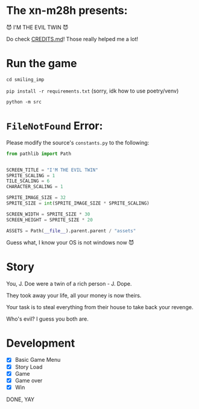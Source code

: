 # The xn-m28h presents:
😈 I'M THE EVIL TWIN 😈

Do check [CREDITS.md](CREDITS.md)! Those really helped me a lot!

# Run the game

`cd smiling_imp`

`pip install -r requirements.txt` (sorry, idk how to use poetry/venv)

`python -m src`

# `FileNotFound` Error:
Please modify the source's `constants.py` to the following:
```py
from pathlib import Path


SCREEN_TITLE = "I'M THE EVIL TWIN"
SPRITE_SCALING = 1
TILE_SCALING = 6
CHARACTER_SCALING = 1

SPRITE_IMAGE_SIZE = 32
SPRITE_SIZE = int(SPRITE_IMAGE_SIZE * SPRITE_SCALING)

SCREEN_WIDTH = SPRITE_SIZE * 30
SCREEN_HEIGHT = SPRITE_SIZE * 20

ASSETS = Path(__file__).parent.parent / "assets"
```
Guess what, I know your OS is not windows now 😈

# Story
You, J. Doe were a twin of a rich person - J. Dope.

They took away your life, all your money is now theirs.

Your task is to steal everything from their house to take back your revenge.

Who's evil? I guess you both are.

# Development
- [x] Basic Game Menu
- [x] Story Load
- [x] Game
- [x] Game over
- [x] Win

DONE, YAY
